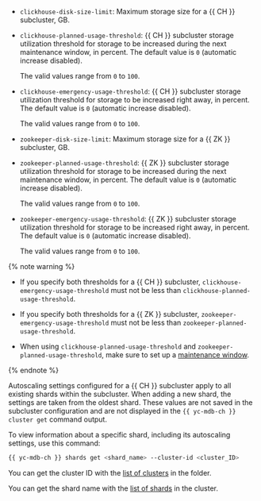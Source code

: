 * `clickhouse-disk-size-limit`: Maximum storage size for a {{ CH }} subcluster, GB.

* `clickhouse-planned-usage-threshold`: {{ CH }} subcluster storage utilization threshold for storage to be increased during the next maintenance window, in percent. The default value is `0` (automatic increase disabled).
           
  The valid values range from `0` to `100`.
         
* `clickhouse-emergency-usage-threshold`: {{ CH }} subcluster storage utilization threshold for storage to be increased right away, in percent. The default value is `0` (automatic increase disabled).
           
  The valid values range from `0` to `100`.

* `zookeeper-disk-size-limit`: Maximum storage size for a {{ ZK }} subcluster, GB.

* `zookeeper-planned-usage-threshold`: {{ ZK }} subcluster storage utilization threshold for storage to be increased during the next maintenance window, in percent. The default value is `0` (automatic increase disabled).
           
  The valid values range from `0` to `100`.

* `zookeeper-emergency-usage-threshold`: {{ ZK }} subcluster storage utilization threshold for storage to be increased right away, in percent. The default value is `0` (automatic increase disabled).

  The valid values range from `0` to `100`.

{% note warning %}
         
* If you specify both thresholds for a {{ CH }} subcluster, `clickhouse-emergency-usage-threshold` must not be less than `clickhouse-planned-usage-threshold`.

* If you specify both thresholds for a {{ ZK }} subcluster, `zookeeper-emergency-usage-threshold` must not be less than `zookeeper-planned-usage-threshold`.

* When using `clickhouse-planned-usage-threshold` and `zookeeper-planned-usage-threshold`, make sure to set up a [maintenance window](../../../managed-clickhouse/concepts/maintenance.md).

{% endnote %}

Autoscaling settings configured for a {{ CH }} subcluster apply to all existing shards within the subcluster. When adding a new shard, the settings ​​are taken from the oldest shard. These values are not saved in the subcluster configuration and are not displayed in the `{{ yc-mdb-ch }} cluster get` command output. 
         
To view information about a specific shard, including its autoscaling settings, use this command: 
         
```bash
{{ yc-mdb-ch }} shards get <shard_name> --cluster-id <cluster_ID>
```
You can get the cluster ID with the [list of clusters](../../../managed-clickhouse/operations/cluster-list.md#list-clusters) in the folder.

You can get the shard name with the [list of shards](../../../managed-clickhouse/operations/shards.md#list-shards) in the cluster.